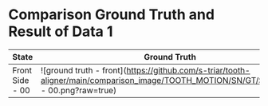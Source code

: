 # Comparison Ground Truth and Result of Data 1

State | Ground Truth | Result
--- | --- | ---
Front Side - 00 | ![ground truth - front](https://github.com/s-triar/tooth-aligner/main/comparison_image/TOOTH_MOTION/SN/GT/SN/DEPAN - 00.png?raw=true) | ![ground truth - front](https://github.com/s-triar/tooth-aligner/main/comparison_image/TOOTH_MOTION/SN/SC/SN/DEPAN - 00.png)
